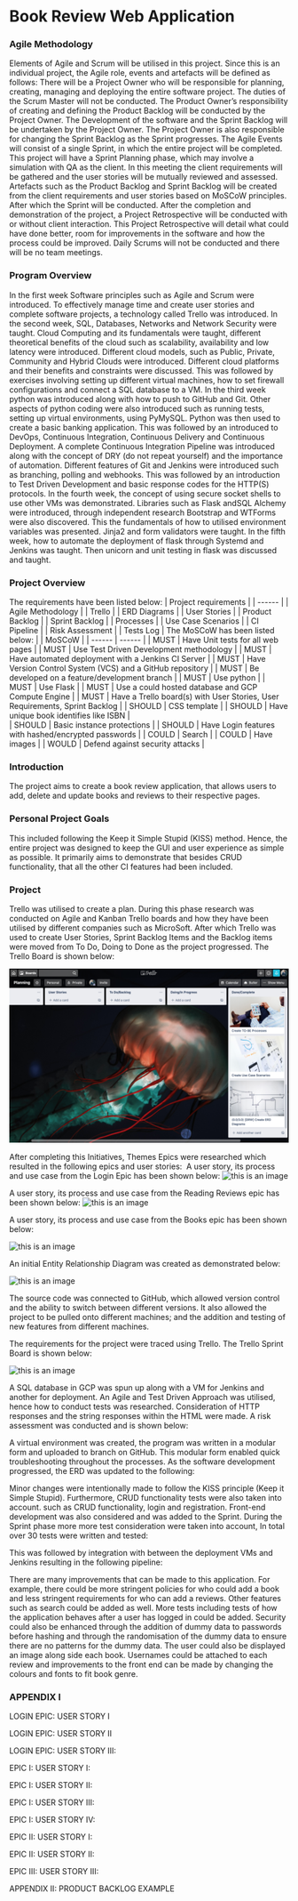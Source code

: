 # Book Review Web Application

### Agile Methodology

Elements of Agile and Scrum will be utilised in this project. Since this is an individual project, the Agile role, events and artefacts will be defined as follows:
There will be a Project Owner who will be responsible for planning, creating, managing and deploying the entire software project. The duties of the Scrum Master will not be conducted. The Product Owner’s responsibility of creating and defining the Product Backlog will be conducted by the Project Owner. The Development of the software and the Sprint Backlog will be undertaken by the Project Owner. The Project Owner is also responsible for changing the Sprint Backlog as the Sprint progresses.
The Agile Events will consist of a single Sprint, in which the entire project will be completed. This project will have a Sprint Planning phase, which may involve a simulation with QA as the client. In this meeting the client requirements will be gathered and the user stories will be mutually reviewed and assessed. Artefacts such as the Product Backlog and Sprint Backlog will be created from the client requirements and user stories based on MoSCoW principles. After which the Sprint will be conducted. After the completion and demonstration of the project, a Project Retrospective will be conducted with or without client interaction. This Project Retrospective will detail what could have done better, room for improvements in the software and how the process could be improved. Daily Scrums will not be conducted and there will be no team meetings.

### Program Overview
In the first week Software principles such as Agile and Scrum were introduced. To effectively manage time and create user stories and complete software projects, a technology called Trello was introduced.
In the second week, SQL, Databases, Networks and Network Security were taught. Cloud Computing and its fundamentals were taught, different theoretical benefits of the cloud such as scalability, availability and low latency were introduced. Different cloud models, such as Public, Private, Community and Hybrid Clouds were introduced. Different cloud platforms and their benefits and constraints were discussed. This was followed by exercises involving setting up different virtual machines, how to set firewall configurations and connect a SQL database to a VM.
In the third week python was introduced along with how to push to GitHub and Git. Other aspects of python coding were also introduced such as running tests, setting up virtual environments, using PyMySQL. Python was then used to create a basic banking application. This was followed by an introduced to DevOps, Continuous Integration, Continuous Delivery and Continuous Deployment. A complete Continuous Integration Pipeline was introduced along with the concept of DRY (do not repeat yourself) and the importance of automation. Different features of Git and Jenkins were introduced such as branching, polling and webhooks. This was followed by an introduction to Test Driven Development and basic response codes for the HTTP(S) protocols.
In the fourth week, the concept of using secure socket shells to use other VMs was demonstrated. Libraries such as Flask andSQL Alchemy were introduced, through independent research Bootstrap and WTForms were also discovered. This the fundamentals of how to utilised environment variables was presented. Jinja2 and form validators were taught.
In the fifth week, how to automate the deployment of flask through Systemd and Jenkins was taught. Then unicorn and unit testing in flask was discussed and taught.

### Project Overview
The requirements have been listed below:
| Project requirements |
|  ------ |
| Agile Methodology |
| Trello |
| ERD Diagrams | 
| User Stories | 
| Product Backlog |
| Sprint Backlog  |
| Processes |
| Use Case Scenarios |
| CI Pipeline |
| Risk Assessment |
| Tests Log |
The MoSCoW has been listed below:
|  | MoSCoW |
| ------ | ------ |
| MUST | Have Unit tests for all web pages |
| MUST | Use Test Driven Development methodology |
| MUST | Have automated deployment with a Jenkins CI Server |
| MUST | Have Version Control System (VCS) and a GitHub repository |
| MUST | Be developed on a feature/development branch |
| MUST | Use python |
| MUST | Use Flask |
| MUST | Use a could hosted database and GCP Compute Engine |
| MUST | Have a Trello board(s) with User Stories, User Requirements, Sprint Backlog |
| SHOULD | CSS template |
| SHOULD | Have unique book identifies like ISBN |	
| SHOULD | Basic instance protections |
| SHOULD | Have Login features with hashed/encrypted passwords |
| COULD | Search |
| COULD | Have images |
| WOULD | Defend against security attacks |
### Introduction
The project aims to create a book review application, that allows users to add, delete and update books and reviews to their respective pages.
### Personal Project Goals
This included following the Keep it Simple Stupid (KISS) method. Hence, the entire project was designed to keep the GUI and user experience as simple as possible. It primarily aims to demonstrate that besides CRUD functionality, that all the other CI features had been included.
### Project
Trello was utilised to create a plan. During this phase research was conducted on Agile and Kanban Trello boards and how they have been utilised by different companies such as MicroSoft. After which Trello was used to create User Stories, Sprint Backlog Items and the Backlog items were moved from To Do, Doing to Done as the project progressed. The Trello Board is shown below:

![Trello Planning Board](/Documents/TrelloPlanningBoard.png)

After completing this Initiatives, Themes Epics were researched which resulted in the following epics and user stories:
![]()
A user story, its process and use case from the Login Epic has been shown below:
![this is an image](https://helpx.adobe.com/content/dam/help/en/stock/how-to/visual-reverse-image-search/jcr_content/main-pars/image/visual-reverse-image-search-v2_intro.jpg)

A user story, its process and use case from the Reading Reviews epic has been shown below:
![this is an image](https://helpx.adobe.com/content/dam/help/en/stock/how-to/visual-reverse-image-search/jcr_content/main-pars/image/visual-reverse-image-search-v2_intro.jpg)

A user story, its process and use case from the Books epic has been shown below:

![this is an image](https://helpx.adobe.com/content/dam/help/en/stock/how-to/visual-reverse-image-search/jcr_content/main-pars/image/visual-reverse-image-search-v2_intro.jpg)

An initial Entity Relationship Diagram was created as demonstrated below:

![this is an image](https://helpx.adobe.com/content/dam/help/en/stock/how-to/visual-reverse-image-search/jcr_content/main-pars/image/visual-reverse-image-search-v2_intro.jpg)

The source code was connected to GitHub, which allowed version control and the ability to switch between different versions. It also allowed the project to be pulled onto different machines; and the addition and testing of new features from different machines.

The requirements for the project were traced using Trello. The Trello Sprint Board is shown below:

![this is an image](https://helpx.adobe.com/content/dam/help/en/stock/how-to/visual-reverse-image-search/jcr_content/main-pars/image/visual-reverse-image-search-v2_intro.jpg)

A SQL database in GCP was spun up along with a VM for Jenkins and another for deployment. An Agile and Test Driven Approach was utilised, hence how to conduct tests was researched. Consideration of HTTP responses and the string responses within the HTML were made. A risk assessment was conducted and is shown below:

A virtual environment was created, the program was written in a modular form and uploaded to branch on GitHub. This modular form enabled quick troubleshooting throughout the processes. As the software development progressed, the ERD was updated to the following:

Minor changes were intentionally made to follow the KISS principle (Keep it Simple Stupid). Furthermore, CRUD functionality tests were also taken into account. such as CRUD functionality, login and registration. Front-end development was also considered and was added to the Sprint. During the Sprint phase more more test consideration were taken into account, In total over 30 tests were written and tested:

This was followed by integration with between the deployment VMs and Jenkins resulting in the following pipeline:


There are many improvements that can be made to this application. For example, there could be more stringent policies for who could add a book and less stringent requirements for who can add a reviews. Other features such as search could be added as well. More tests including tests of how the application behaves after a user has logged in could be added. Security could also be enhanced through the addition of dummy data to passwords before hashing and through the randomisation of the dummy data to ensure there are no patterns for the dummy data. The user could also be displayed an image along side each book. Usernames could be attached to each review and improvements to the front end can be made by changing the colours and fonts to fit book genre.

### APPENDIX I

LOGIN EPIC: USER STORY I

LOGIN EPIC: USER STORY II

LOGIN EPIC: USER STORY III:

EPIC I: USER STORY I:

EPIC I: USER STORY II:

EPIC I: USER STORY III:

EPIC I: USER STORY IV:

EPIC II: USER STORY I:

EPIC II: USER STORY II:

EPIC III: USER STORY III:

APPENDIX II: PRODUCT BACKLOG EXAMPLE


